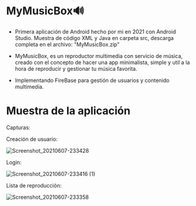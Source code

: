 # MyMusicBox🔊
 - Primera aplicación de Android hecho por mi en 2021 con Android Studio. Muestra de código XML y Java en carpeta src, descarga completa en el archivo: "MyMusicBox.zip"

 - MyMusicBox, es un reproductor multimedia con servicio de música, creado con el concepto de hacer una app minimalista, simple y util a la hora de reproducir y gestionar tu música favorita.
 
 - Implementando FireBase para gestión de usuarios y contenido multimedia.

 # Muestra de la aplicación

Capturas:

Creación de usuario:

![Screenshot_20210607-233428](https://github.com/Parraes/MyMusicBox/assets/116099928/eacc6dee-a562-45e3-b2cf-a62a094670cb) 


Login:

![Screenshot_20210607-233416 (1)](https://github.com/Parraes/MyMusicBox/assets/116099928/e9c774db-79bb-46e3-97fe-871fe921c410)

Lista de reproducción:

![Screenshot_20210607-233358](https://github.com/Parraes/MyMusicBox/assets/116099928/f78e4ace-9ac5-431e-a17b-f26cc76f2dea)

